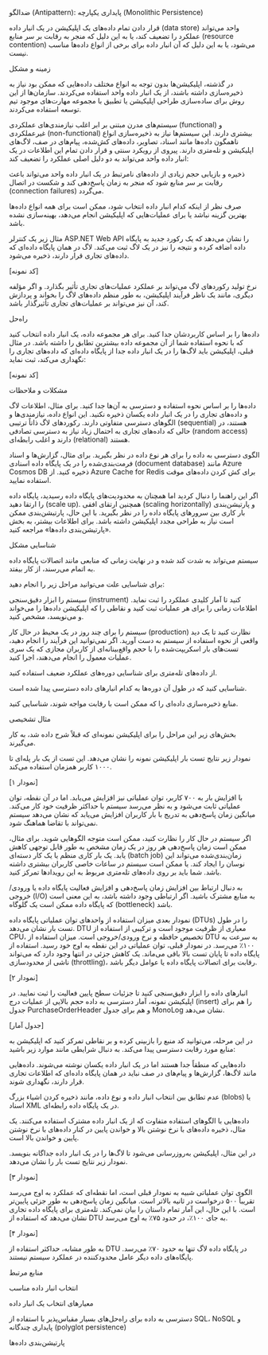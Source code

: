 

ضدالگو (Antipattern): پایداری یکپارچه (Monolithic Persistence)

قرار دادن تمام داده‌های یک اپلیکیشن در یک انبار داده (data store) واحد می‌تواند عملکرد را تضعیف کند، یا به این دلیل که منجر به رقابت بر سر منابع (resource contention) می‌شود، یا به این دلیل که آن انبار داده برای برخی از انواع داده‌ها مناسب نیست.

زمینه و مشکل

در گذشته، اپلیکیشن‌ها بدون توجه به انواع مختلف داده‌هایی که ممکن بود نیاز به ذخیره‌سازی داشته باشند، از یک انبار داده واحد استفاده می‌کردند. سازمان‌ها از این روش برای ساده‌سازی طراحی اپلیکیشن یا تطبیق با مجموعه مهارت‌های موجود تیم توسعه استفاده می‌کردند.

سیستم‌های مدرن مبتنی بر ابر اغلب نیازمندی‌های عملکردی (functional) و غیرعملکردی (non-functional) بیشتری دارند. این سیستم‌ها نیاز به ذخیره‌سازی انواع ناهمگون داده‌ها مانند اسناد، تصاویر، داده‌های کش‌شده، پیام‌های در صف، لاگ‌های اپلیکیشن و تله‌متری دارند. پیروی از رویکرد سنتی و قرار دادن تمام این اطلاعات در یک انبار داده واحد می‌تواند به دو دلیل اصلی عملکرد را تضعیف کند:

ذخیره و بازیابی حجم زیادی از داده‌های نامرتبط در یک انبار داده واحد می‌تواند باعث رقابت بر سر منابع شود که منجر به زمان پاسخ‌دهی کند و شکست در اتصال (connection failures) می‌گردد.

صرف نظر از اینکه کدام انبار داده انتخاب شود، ممکن است برای همه انواع داده‌ها بهترین گزینه نباشد یا برای عملیات‌هایی که اپلیکیشن انجام می‌دهد، بهینه‌سازی نشده باشد.

مثال زیر یک کنترلر ASP.NET Web API را نشان می‌دهد که یک رکورد جدید به پایگاه داده اضافه کرده و نتیجه را نیز در یک لاگ ثبت می‌کند. لاگ در همان پایگاه داده‌ای که داده‌های تجاری قرار دارند، ذخیره می‌شود.

[کد نمونه]

نرخ تولید رکوردهای لاگ می‌تواند بر عملکرد عملیات‌های تجاری تأثیر بگذارد. و اگر مؤلفه دیگری، مانند یک ناظر فرآیند اپلیکیشن، به طور منظم داده‌های لاگ را بخواند و پردازش کند، آن نیز می‌تواند بر عملیات‌های تجاری تأثیرگذار باشد.

راه‌حل

داده‌ها را بر اساس کاربردشان جدا کنید. برای هر مجموعه داده، یک انبار داده انتخاب کنید که با نحوه استفاده شما از آن مجموعه داده بیشترین تطابق را داشته باشد. در مثال قبلی، اپلیکیشن باید لاگ‌ها را در یک انبار داده جدا از پایگاه داده‌ای که داده‌های تجاری را نگهداری می‌کند، ثبت نماید:

[کد نمونه]

مشکلات و ملاحظات

داده‌ها را بر اساس نحوه استفاده و دسترسی به آن‌ها جدا کنید. برای مثال، اطلاعات لاگ و داده‌های تجاری را در یک انبار داده یکسان ذخیره نکنید. این انواع داده، نیازمندی‌ها و الگوهای دسترسی متفاوتی دارند. رکوردهای لاگ ذاتاً ترتیبی (sequential) هستند، در حالی که داده‌های تجاری به احتمال زیاد نیاز به دسترسی تصادفی (random access) دارند و اغلب رابطه‌ای (relational) هستند.

الگوی دسترسی به داده را برای هر نوع داده در نظر بگیرید. برای مثال، گزارش‌ها و اسناد فرمت‌بندی‌شده را در یک پایگاه داده اسنادی (document database) مانند Azure Cosmos DB ذخیره کنید. از Azure Cache for Redis برای کش کردن داده‌های موقت استفاده نمایید.

اگر این راهنما را دنبال کردید اما همچنان به محدودیت‌های پایگاه داده رسیدید، پایگاه داده را ارتقا دهید (scale up). همچنین ارتقای افقی (scaling horizontally) و پارتیشن‌بندی بار کاری بین سرورهای پایگاه داده را در نظر بگیرید. با این حال، پارتیشن‌بندی ممکن است نیاز به طراحی مجدد اپلیکیشن داشته باشد. برای اطلاعات بیشتر، به بخش «پارتیشن‌بندی داده‌ها» مراجعه کنید.

شناسایی مشکل

سیستم می‌تواند به شدت کند شده و در نهایت زمانی که منابعی مانند اتصالات پایگاه داده به اتمام می‌رسند، از کار بیفتد.

برای شناسایی علت می‌توانید مراحل زیر را انجام دهید:

سیستم را ابزار دقیق‌سنجی (instrument) کنید تا آمار کلیدی عملکرد را ثبت نماید. اطلاعات زمانی را برای هر عملیات ثبت کنید و نقاطی را که اپلیکیشن داده‌ها را می‌خواند و می‌نویسد، مشخص کنید.

سیستم را برای چند روز در یک محیط در حال کار (production) نظارت کنید تا یک دید واقعی از نحوه استفاده از سیستم به دست آورید. اگر نمی‌توانید این فرآیند را انجام دهید، تست‌های بار اسکریپت‌شده را با حجم واقع‌بینانه‌ای از کاربران مجازی که یک سری عملیات معمول را انجام می‌دهند، اجرا کنید.

از داده‌های تله‌متری برای شناسایی دوره‌های عملکرد ضعیف استفاده کنید.

شناسایی کنید که در طول آن دوره‌ها به کدام انبارهای داده دسترسی پیدا شده است.

منابع ذخیره‌سازی داده‌ای را که ممکن است با رقابت مواجه شوند، شناسایی کنید.

مثال تشخیصی

بخش‌های زیر این مراحل را برای اپلیکیشن نمونه‌ای که قبلاً شرح داده شد، به کار می‌گیرند.

نمودار زیر نتایج تست بار اپلیکیشن نمونه را نشان می‌دهد. این تست از یک بار پله‌ای تا ۱۰۰۰ کاربر همزمان استفاده می‌کند.

[نمودار ۱]

با افزایش بار به ۷۰۰ کاربر، توان عملیاتی نیز افزایش می‌یابد. اما در آن نقطه، توان عملیاتی ثابت می‌شود و به نظر می‌رسد سیستم با حداکثر ظرفیت خود کار می‌کند. میانگین زمان پاسخ‌دهی به تدریج با بار کاربران افزایش می‌یابد که نشان می‌دهد سیستم نمی‌تواند با تقاضا هماهنگ شود.

اگر سیستم در حال کار را نظارت کنید، ممکن است متوجه الگوهایی شوید. برای مثال، ممکن است زمان پاسخ‌دهی هر روز در یک زمان مشخص به طور قابل توجهی کاهش یابد. یک بار کاری منظم یا یک کار دسته‌ای (batch job) زمان‌بندی‌شده می‌تواند این نوسان را ایجاد کند. یا ممکن است سیستم در ساعات خاصی کاربران بیشتری داشته باشد. شما باید بر روی داده‌های تله‌متری مربوط به این رویدادها تمرکز کنید.

به دنبال ارتباط بین افزایش زمان پاسخ‌دهی و افزایش فعالیت پایگاه داده یا ورودی/خروجی (I/O) به منابع مشترک باشید. اگر ارتباطی وجود داشته باشد، به این معنی است که پایگاه داده ممکن است یک گلوگاه (bottleneck) باشد.

نمودار بعدی میزان استفاده از واحدهای توان عملیاتی پایگاه داده (DTUs) را در طول تست بار نشان می‌دهد. DTU معیاری از ظرفیت موجود است و ترکیبی از استفاده از CPU، تخصیص حافظه و نرخ ورودی/خروجی است. میزان استفاده از DTU به سرعت به ۱۰۰٪ می‌رسد. در نمودار قبلی، توان عملیاتی در این نقطه به اوج خود رسید. استفاده از پایگاه داده تا پایان تست بالا باقی می‌ماند. یک کاهش جزئی در انتها وجود دارد که می‌تواند ناشی از محدودسازی (throttling)، رقابت برای اتصالات پایگاه داده یا عوامل دیگر باشد.

[نمودار ۲]

انبارهای داده را ابزار دقیق‌سنجی کنید تا جزئیات سطح پایین فعالیت را ثبت نمایید. در اپلیکیشن نمونه، آمار دسترسی به داده حجم بالایی از عملیات درج (insert) را هم برای جدول PurchaseOrderHeader و هم برای جدول MonoLog نشان می‌دهد.

[جدول آمار]

در این مرحله، می‌توانید کد منبع را بازبینی کرده و بر نقاطی تمرکز کنید که اپلیکیشن به منابع مورد رقابت دسترسی پیدا می‌کند. به دنبال شرایطی مانند موارد زیر باشید:

داده‌هایی که منطقاً جدا هستند اما در یک انبار داده یکسان نوشته می‌شوند. داده‌هایی مانند لاگ‌ها، گزارش‌ها و پیام‌های در صف نباید در همان پایگاه داده‌ای که اطلاعات تجاری قرار دارند، نگهداری شوند.

عدم تطابق بین انتخاب انبار داده و نوع داده، مانند ذخیره کردن اشیاء بزرگ (blobs) یا اسناد XML در یک پایگاه داده رابطه‌ای.

داده‌هایی با الگوهای استفاده متفاوت که از یک انبار داده مشترک استفاده می‌کنند. یک مثال، ذخیره داده‌های با نرخ نوشتن بالا و خواندن پایین در کنار داده‌های با نرخ نوشتن پایین و خواندن بالا است.

در این مثال، اپلیکیشن به‌روزرسانی می‌شود تا لاگ‌ها را در یک انبار داده جداگانه بنویسد. نمودار زیر نتایج تست بار را نشان می‌دهد.

[نمودار ۳]

الگوی توان عملیاتی شبیه به نمودار قبلی است، اما نقطه‌ای که عملکرد به اوج می‌رسد تقریباً ۵۰۰ درخواست در ثانیه بالاتر است. میانگین زمان پاسخ‌دهی به طور جزئی پایین‌تر است. با این حال، این آمار تمام داستان را بیان نمی‌کند. تله‌متری برای پایگاه داده تجاری نشان می‌دهد که استفاده از DTU به جای ۱۰۰٪، در حدود ۷۵٪ به اوج می‌رسد.

[نمودار ۴]

به طور مشابه، حداکثر استفاده از DTU در پایگاه داده لاگ تنها به حدود ۷۰٪ می‌رسد. پایگاه‌های داده دیگر عامل محدودکننده در عملکرد سیستم نیستند.

منابع مرتبط

انتخاب انبار داده مناسب

معیارهای انتخاب یک انبار داده

دسترسی به داده برای راه‌حل‌های بسیار مقیاس‌پذیر با استفاده از SQL، NoSQL و پایداری چندگانه (polyglot persistence)

پارتیشن‌بندی داده‌ها

